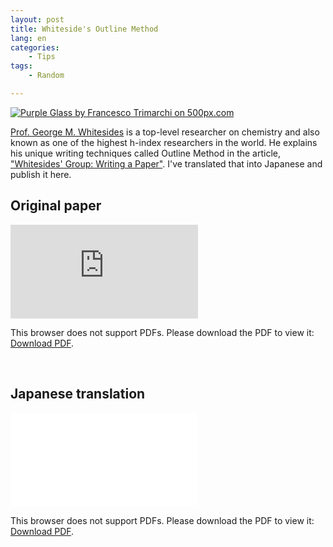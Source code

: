 ```yaml
---
layout: post
title: Whiteside's Outline Method
lang: en
categories:
    - Tips
tags:
    - Random

---
```


<a href='https://500px.com/photo/63820065/Purple-Glass-by-Francesco-Trimarchi' alt='Purple Glass by Francesco Trimarchi on 500px.com'>
  <img src='https://drscdn.500px.org/photo/63820065/m%3D900/v2?sig=7167352d1fddd428e82505ac901cac303016714b5faf236385a0ec62534c266e' alt='Purple Glass by Francesco Trimarchi on 500px.com' />
</a>
<script type='text/javascript' src='https://500px.com/embed.js'></script>

<a href="https://gmwgroup.harvard.edu/people/george-m-whitesides">Prof. George M. Whitesides</a> is a top-level researcher on chemistry and also known as one of the highest h-index researchers in the world. He explains his unique writing techniques called Outline Method in the article, <a href="https://www.tulane.edu/~lamp/whiteside.pdf">"Whitesides' Group: Writing a Paper"</a>. I've translated that into Japanese and publish it here.


## Original paper


<object data="https://www.tulane.edu/~lamp/whiteside.pdf" type="application/pdf" width="100%" height="800px">
    <embed src="https://www.tulane.edu/~lamp/whiteside.pdf">
        <p>This browser does not support PDFs. Please download the PDF to view it: <a href="https://www.tulane.edu/~lamp/whiteside.pdf">Download PDF</a>.</p>
    </embed>
</object>

<br>


## Japanese  translation


<object data="{{ site.baseurl }}/assets/pdf/whiteside_outline_method_jp.pdf" type="application/pdf" width="100%" height="800px">
    <embed src="{{ site.baseurl }}/assets/pdf/whiteside_outline_method_jp.pdf">
        <p>This browser does not support PDFs. Please download the PDF to view it: <a href="{{ site.baseurl }}/assets/pdf/whiteside_outline_method_jp.pdf">Download PDF</a>.</p>
    </embed>
</object>





